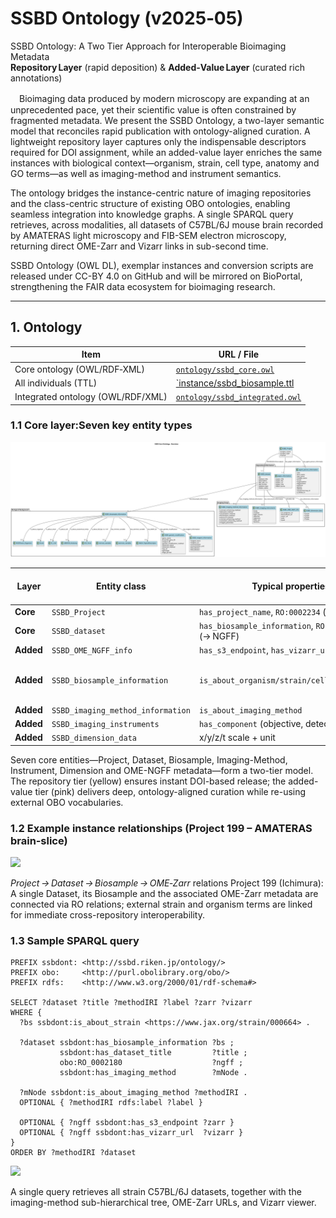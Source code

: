 # SSBD Ontology (v2025‑05)

SSBD Ontology: A Two Tier Approach for Interoperable Bioimaging Metadata  
**Repository Layer** (rapid deposition) & **Added‑Value Layer** (curated rich annotations)

　Bioimaging data produced by modern microscopy are expanding at an unprecedented pace, yet their scientific value is often constrained by fragmented metadata. We present the SSBD Ontology, a two-layer semantic model that reconciles rapid publication with ontology-aligned curation. A lightweight repository layer captures only the indispensable descriptors required for DOI assignment, while an added-value layer enriches the same instances with biological context—organism, strain, cell type, anatomy and GO terms—as well as imaging-method and instrument semantics.

The ontology bridges the instance-centric nature of imaging repositories and the class-centric structure of existing OBO ontologies, enabling seamless integration into knowledge graphs. A single SPARQL query retrieves, across modalities, all datasets of C57BL/6J mouse brain recorded by AMATERAS light microscopy and FIB-SEM electron microscopy, returning direct OME-Zarr and Vizarr links in sub-second time.

SSBD Ontology (OWL DL), exemplar instances and conversion scripts are released under CC-BY 4.0 on GitHub and will be mirrored on BioPortal, strengthening the FAIR data ecosystem for bioimaging research.

---

## 1. Ontology 

| Item | URL / File |
|------|------------|
| Core ontology (OWL/RDF‑XML) | [`ontology/ssbd_core.owl`](ontology/ssbd_core.owl) |
| All individuals (TTL) | [`instance/ssbd_biosample.ttl](instance/ssbd_biosample.ttl) |
| Integrated ontology (OWL/RDF/XML) | [`ontology/ssbd_integrated.owl`](ontology/ssbd_integrated.owl) |



### 1.1 Core layer:Seven key entity types

![](img/fig1.svg)

| Layer | Entity class | Typical properties | Linked external vocab |
|-------|--------------|--------------------|-----------------------|
| **Core** | `SSBD_Project` | `has_project_name`, `RO:0002234` (→ Dataset) | — |
| **Core** | `SSBD_dataset` | `has_biosample_information`, `RO:0002180` (→ NGFF) | — |
| **Added** | `SSBD_OME_NGFF_info` | `has_s3_endpoint`, `has_vizarr_url`, sizes | — |
| **Added** | `SSBD_biosample_information` | `is_about_organism/strain/cell/anatomy/GO*` | NCBITaxon, CL, UBERON, GO |
| **Added** | `SSBD_imaging_method_information` | `is_about_imaging_method` | FBbi | 
| **Added** | `SSBD_imaging_instruments` | `has_component` (objective, detector …) |  —  |
| **Added** | `SSBD_dimension_data` | x/y/z/t scale + unit | IAO / UO |

Seven core entities—Project, Dataset, Biosample, Imaging-Method, Instrument, Dimension and OME-NGFF metadata—form a two-tier model. The repository tier (yellow) ensures instant DOI-based release; the added-value tier (pink) delivers deep, ontology-aligned curation while re-using external OBO vocabularies.

### 1.2 Example instance relationships (Project 199 – AMATERAS brain‑slice)

![](img/fig2.svf)


*Project → Dataset → Biosample → OME‑Zarr* relations 
Project 199 (Ichimura): A single Dataset, its Biosample and the associated OME-Zarr metadata are connected via RO relations; external strain and organism terms are linked for immediate cross-repository interoperability.

### 1.3 Sample SPARQL query  
```
PREFIX ssbdont: <http://ssbd.riken.jp/ontology/>
PREFIX obo:     <http://purl.obolibrary.org/obo/>
PREFIX rdfs:    <http://www.w3.org/2000/01/rdf-schema#>

SELECT ?dataset ?title ?methodIRI ?label ?zarr ?vizarr
WHERE {
  ?bs ssbdont:is_about_strain <https://www.jax.org/strain/000664> .

  ?dataset ssbdont:has_biosample_information ?bs ;
           ssbdont:has_dataset_title         ?title ;
           obo:RO_0002180                    ?ngff ;
           ssbdont:has_imaging_method        ?mNode .

  ?mNode ssbdont:is_about_imaging_method ?methodIRI .
  OPTIONAL { ?methodIRI rdfs:label ?label }

  OPTIONAL { ?ngff ssbdont:has_s3_endpoint ?zarr }
  OPTIONAL { ?ngff ssbdont:has_vizarr_url  ?vizarr }
}
ORDER BY ?methodIRI ?dataset
```
 ![](img/fig4.png)

A single query retrieves all strain C57BL/6J datasets, together with the imaging-method sub-hierarchical tree, OME-Zarr URLs, and Vizarr viewer.
